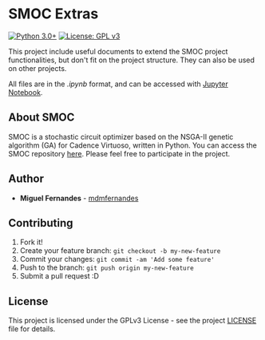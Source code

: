 # SMOC Extras

[![Python 3.0+](https://img.shields.io/badge/python-3.0%2B-blue.svg)](https://www.python.org/download/releases/3.0/) [![License: GPL v3](https://img.shields.io/badge/License-GPL%20v3-blue.svg)](https://github.com/mdmfernandes/smoc-extras/blob/master/LICENSE)

This project include useful documents to extend the SMOC project functionalities, but don't fit on the project structure. They can also be used on other projects.

All files are in the *.ipynb* format, and can be accessed with [Jupyter Notebook](https://jupyter.org/).

## About SMOC

SMOC is a stochastic circuit optimizer based on the NSGA-II genetic algorithm (GA) for Cadence Virtuoso, written in Python.
You can access the SMOC repository [here](https://github.com/mdmfernandes/smoc). Please feel free to participate in the project.

## Author

* **Miguel Fernandes** - [mdmfernandes](https://github.com/mdmfernandes)

## Contributing

1. Fork it!
2. Create your feature branch: `git checkout -b my-new-feature`
3. Commit your changes: `git commit -am 'Add some feature'`
4. Push to the branch: `git push origin my-new-feature`
5. Submit a pull request :D

## License

This project is licensed under the GPLv3 License - see the project [LICENSE](https://github.com/mdmfernandes/smoc-extras/blob/master/LICENSE) file for details.
